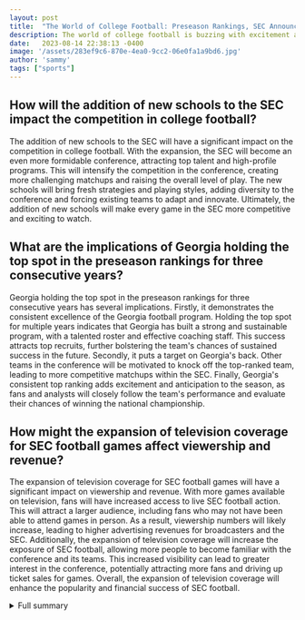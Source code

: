 ```yaml
---
layout: post
title:  "The World of College Football: Preseason Rankings, SEC Announcements, and Playoff Predictions"
description: The world of college football is buzzing with excitement as a series of thrilling events unfold. Let's dive into the latest updates and predictions for the upcoming season.
date:   2023-08-14 22:38:13 -0400
image: '/assets/283ef9c6-870e-4ea0-9cc2-06e0fa1a9bd6.jpg'
author: 'sammy'
tags: ["sports"]
---
```


## How will the addition of new schools to the SEC impact the competition in college football?
The addition of new schools to the SEC will have a significant impact on the competition in college football. With the expansion, the SEC will become an even more formidable conference, attracting top talent and high-profile programs. This will intensify the competition in the conference, creating more challenging matchups and raising the overall level of play. The new schools will bring fresh strategies and playing styles, adding diversity to the conference and forcing existing teams to adapt and innovate. Ultimately, the addition of new schools will make every game in the SEC more competitive and exciting to watch.

## What are the implications of Georgia holding the top spot in the preseason rankings for three consecutive years?
Georgia holding the top spot in the preseason rankings for three consecutive years has several implications. Firstly, it demonstrates the consistent excellence of the Georgia football program. Holding the top spot for multiple years indicates that Georgia has built a strong and sustainable program, with a talented roster and effective coaching staff. This success attracts top recruits, further bolstering the team's chances of sustained success in the future. Secondly, it puts a target on Georgia's back. Other teams in the conference will be motivated to knock off the top-ranked team, leading to more competitive matchups within the SEC. Finally, Georgia's consistent top ranking adds excitement and anticipation to the season, as fans and analysts will closely follow the team's performance and evaluate their chances of winning the national championship.

## How might the expansion of television coverage for SEC football games affect viewership and revenue?
The expansion of television coverage for SEC football games will have a significant impact on viewership and revenue. With more games available on television, fans will have increased access to live SEC football action. This will attract a larger audience, including fans who may not have been able to attend games in person. As a result, viewership numbers will likely increase, leading to higher advertising revenues for broadcasters and the SEC. Additionally, the expansion of television coverage will increase the exposure of SEC football, allowing more people to become familiar with the conference and its teams. This increased visibility can lead to greater interest in the conference, potentially attracting more fans and driving up ticket sales for games. Overall, the expansion of television coverage will enhance the popularity and financial success of SEC football.


<details>
        <summary>Full summary</summary>
<p>The world of college football is buzzing with excitement as a series of thrilling events unfold. Let's dive into the latest updates and predictions for the upcoming season.</p>
<p>The Associated Press preseason Top 25 rankings for college football have been released, and the Georgia Bulldogs have claimed the top spot for the third consecutive year. However, their position at the summit is far from secure as they must find a replacement for their star quarterback. With potential challengers from both the SEC and the Big Ten, the battle for the top position is sure to be intense.</p>
<p>Speaking of the SEC, there have been some major announcements from the Southeastern Conference. The conference has unveiled a new football schedule for the upcoming season, creating anticipation among fans and teams alike. In addition, the SEC has expanded its membership by adding new schools, further amplifying the competition.</p>
<p>But it's not just about football in the SEC. Nashville will be hosting the SEC basketball tournament, adding to the excitement of college sports in the region. Not to mention, SEC athletes have been excelling in the Olympic Games, bringing pride to their conference.</p>
<p>The SEC football championship game will be held in Atlanta, promising a thrilling showdown between the conference's top teams. Moreover, the SEC has recently announced a new television deal with a major network, ensuring that fans will have multiple ways to catch all the action.</p>
<p>Shifting our focus to the College Football Playoff, the selection committee is set to meet early next week to unveil the debut Top 25 rankings of the 2022 season. The top spots are expected to be dominated by powerhouse teams like Georgia, Ohio State, and Clemson. However, there is a wider variety of teams in the mix this year, making the race for the national championship even more unpredictable.</p>
<p>As the College Football Playoff rankings shape up, it has been revealed that the top four teams in the 2022 rankings are Georgia, Michigan, TCU, and Ohio State. Alabama and Tennessee, despite their strong performances throughout the season, unfortunately, miss the field. The semifinals matchups are set, with Georgia taking on Ohio State and Michigan facing off against TCU. It's bound to be a clash of the titans.</p>
<p>Looking ahead to the 2023 season, early rankings have already been released, and Georgia once again claims the top spot. Michigan, Ohio State, Alabama, and Penn State follow closely behind. The battle for the national championship will surely be fierce, with several talented teams vying for the coveted title.</p>
<p>In conclusion, the world of college football is thriving with anticipation and excitement. From the preseason rankings to the SEC's latest announcements, and the upcoming College Football Playoff, the stage is set for an incredible season. Fans can eagerly await the matchups, cheering on their favorite teams as they chase glory on the gridiron.</p>
</details>